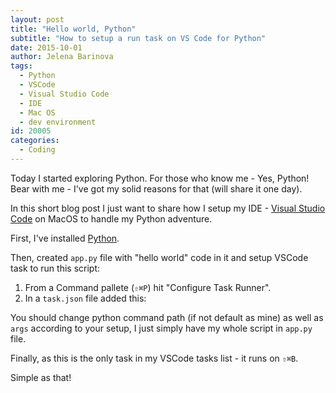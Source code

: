 ```yaml
---
layout: post
title: "Hello world, Python"
subtitle: "How to setup a run task on VS Code for Python"
date: 2015-10-01
author: Jelena Barinova
tags:
  - Python
  - VSCode
  - Visual Studio Code
  - IDE
  - Mac OS
  - dev environment
id: 20005
categories:
  - Coding
---
```


Today I started exploring Python. For those who know me - Yes, Python! Bear with me - I've got my solid reasons for that (will share it one day).

In this short blog post I just want to share how I setup my IDE - [Visual Studio Code](https://code.visualstudio.com/) on MacOS to handle my Python adventure.

First, I've installed [Python](https://www.python.org/downloads/).

Then, created `app.py` file with "hello world" code in it and setup VSCode task to run this script: 

1. From a Command pallete (`⇧⌘P`) hit "Configure Task Runner". 
2. In a `task.json` file added this:

<script src="https://gist.github.com/JelenaBarinova/1afd44a8470a511bc5ad.js"></script>

You should change python command path (if not default as mine) as well as `args` according to your setup, I just simply have my whole script in `app.py` file.

Finally, as this is the only task in my VSCode tasks list - it runs on `⇧⌘B`. 

Simple as that!